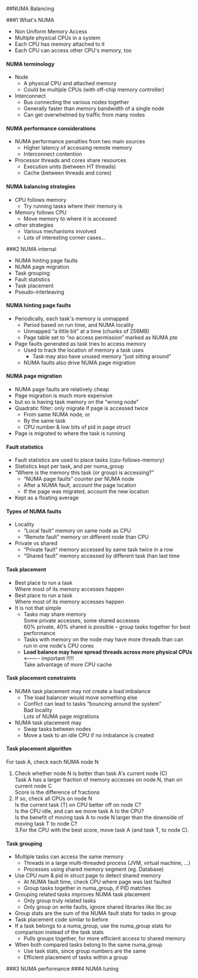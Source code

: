 ##NUMA Balancing

###1 What's NUMA
- Non Uniform Memory Access     
- Multiple physical CPUs in a system     
- Each CPU has memory attached to it  
- Each CPU can access other CPU's memory, too  

#### NUMA terminology

- Node  
	- A physical CPU and attached memory  
	- Could be multiple CPUs (with off-chip memory controller)  
- Interconnect   
	- Bus connecting the various nodes together  
	- Generally faster than memory bandwidth of a single node  
	- Can get overwhelmed by traffic from many nodes  

####  NUMA performance considerations
- NUMA performance penalties from two main sources
	- Higher latency of accessing remote memory
	- Interconnect contention
- Processor threads and cores share resources
	- Execution units (between HT threads)
	- Cache (between threads and cores)   

#### NUMA balancing strategies
- CPU follows memory
	- Try running tasks where their memory is
- Memory follows CPU
	- Move memory to where it is accessed
- other strategies 
	- Various mechanisms involved
	- Lots of interesting corner cases...

###2 NUMA internal

- NUMA hinting page faults
- NUMA page migration
- Task grouping
- Fault statistics
- Task placement
- Pseudo-interleaving

#### NUMA hinting page faults
- Periodically, each task's memory is unmapped
	- Period based on run time, and NUMA locality
	- Unmapped “a little bit” at a time (chunks of 256MB)
	- Page table set to “no access permission” marked as NUMA pte
- Page faults generated as task tries to access memory
	- Used to track the location of memory a task uses
		- Task may also have unused memory “just sitting around”
	- NUMA faults also drive NUMA page migration

#### NUMA page migration
- NUMA page faults are relatively cheap
- Page migration is much more expensive
-	 but so is having task memory on the “wrong node”
- Quadratic filter: only migrate if page is accessed twice
	- From same NUMA node, or
	- By the same task
	- CPU number & low bits of pid in page struct
- Page is migrated to where the task is running

####  Fault statistics
- Fault statistics are used to place tasks (cpu-follows-memory)   
- Statistics kept per task, and per numa_group    
- “Where is the memory this task (or group) is accessing?”   
	-  “NUMA page faults” counter per NUMA node    
	-  After a NUMA fault, account the page location   
	-  If the page was migrated, account the new location   
-  Kept as a floating average    

#### Types of NUMA faults

- Locality   
	- “Local fault” memory on same node as CPU
	- “Remote fault” memory on different node than CPU
- Private vs shared   
	- “Private fault” memory accessed by same task twice in a row
	- “Shared fault” memory accessed by different task than last time


#### Task placement


- Best place to run a task   
   Where most of its memory accesses happen
- Best place to run a task   
   Where most of its memory accesses happen   
- It is not that simple   
	- Tasks may share memory  
  Some private accesses, some shared accesses  
  60% private, 40% shared is possible – group tasks together for best performance  
	- Tasks with memory on the node may have more threads than can run in one node's CPU cores
	- **Load balance may have spread threads across more physical CPUs**   <---- important !!!!!    
  Take advantage of more CPU cache   

#### Task placement constraints
- NUMA task placement may not create a load imbalance    
	- The load balancer would move something else   
	- Conflict can lead to tasks “bouncing around the system”  
      Bad locality  
      Lots of NUMA page migrations  
- NUMA task placement may
	- Swap tasks between nodes
	- Move a task to an idle CPU if no imbalance is created

####  Task placement algorithm  
For task A, check each NUMA node N
1. Check whether node N is better than task A's current node (C)  
  Task A has a larger fraction of memory accesses on node N, than on current node C  
  Score is the difference of fractions  
2. If so, check all CPUs on node N  
   Is the current task (T) on CPU better off on node C?  
   Is the CPU idle, and can we move task A to the CPU?  
   Is the benefit of moving task A to node N larger than the downside of moving task T to node C?  
3.For the CPU with the best score, move task A (and task T, to node C).


#### Task grouping
- Multiple tasks can access the same memory  
	- Threads in a large multi-threaded process (JVM, virtual machine, ...)
	- Processes using shared memory segment (eg. Database)  
- Use CPU num & pid in struct page to detect shared memory
	- At NUMA fault time, check CPU where page was last faulted
	- Group tasks together in numa_group, if PID matches
- Grouping related tasks improves NUMA task placement
	- Only group truly related tasks
	- Only group on write faults, ignore shared libraries like libc.so  
- Group stats are the sum of the NUMA fault stats for tasks in group
- Task placement code similar to before
- If a task belongs to a numa_group, use the numa_group stats for  comparison instead of the task stats
	- Pulls groups together, for more efficient access to shared memory
- When both compared tasks belong to the same numa_group
	- Use task stats, since group numbers are the same
	- Efficient placement of tasks within a group 


###3 NUMA performance
###4 NUMA tuning
